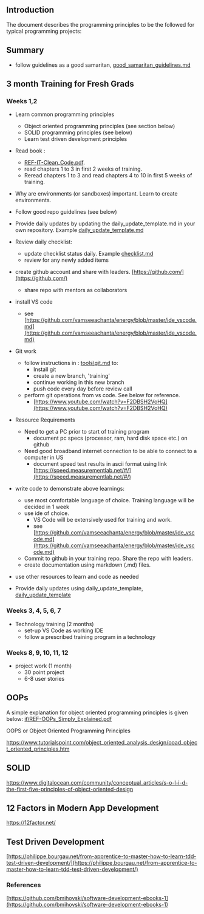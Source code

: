 ## Introduction
The document describes the programming principles to be the followed for typical programming projects:

## Summary

- follow guidelines as a good samaritan, [good_samaritan_guidelines.md](good_samaritan_guidelines.md)

## 3 month Training for Fresh Grads

### Weeks 1,2

- Learn common programming principles
  - Object oriented programming principles (see section below)
  - SOLID programming principles (see below)
  - Learn test driven development principles
- Read book : 
  - [REF-IT-Clean_Code.pdf](https://github.com/vamseeachanta/energy/blob/master/it/REF-IT-Clean_Code.pdf). 
  - read chapters 1 to 3 in first 2 weeks of training.
  - Reread chapters 1 to 3 and read chapters 4 to 10 in first 5 weeks of training.
- Why are environments (or sandboxes) important. Learn to create environments.
- Follow good repo guidelines (see below)

- Provide daily updates by updating the daily_update_template.md in your own repository. Example [daily_update_template.md](pm\daily_update_template.md)
- Review daily checklist:
  - update checklist status daily. Example [checklist.md](pm\checklist.md)
  - review for any newly added items

- create github account and share with leaders. [https://github.com/](https://github.com/)
  - share repo with mentors as collaborators

- install VS code
  - see [https://github.com/vamseeachanta/energy/blob/master/ide_vscode.md](https://github.com/vamseeachanta/energy/blob/master/ide_vscode.md)
 
- Git work
  - follow instructions in : [tools\git.md](tools\git.md) to:
    - Install git
    - create a new branch, 'training'
    - continue working in this new branch
    - push code every day before review call
  - perform git operations from vs code. See below for reference.
    - [https://www.youtube.com/watch?v=F2DBSH2VoHQ](https://www.youtube.com/watch?v=F2DBSH2VoHQ)

- Resource Requirements

  - Need to get a PC prior to start of training program
    - document pc specs (processor, ram, hard disk space etc.) on github
  - Need good broadband internet connection to be able to connect to a computer in US
    - document speed test results in ascii format using link [https://speed.measurementlab.net/#/](https://speed.measurementlab.net/#/)


- write code to demonstrate above learnings:
  - use most comfortable language of choice. Training language will be decided in 1 week
  - use ide of choice.  
    - VS Code will be extensively used for training and work. 
    - see [https://github.com/vamseeachanta/energy/blob/master/ide_vscode.md](https://github.com/vamseeachanta/energy/blob/master/ide_vscode.md)
  - Commit to github in your training repo. Share the repo with leaders.
  - create documentation using markdown (.md) files. 
- use other resources to learn and code as needed

- Provide daily updates using daily_update_template, [daily_update_template](https://github.com/vamseeachanta/energy/blob/master/scrum/daily_update_template.md)

### Weeks 3, 4, 5, 6, 7
- Technology training (2 months)
    - set-up VS Code as working IDE 
    - follow a prescribed training program in a technology

### Weeks 8, 9, 10, 11, 12
- project work (1 month)
  - 30 point project
  - 6-8 user stories

## OOPs

A simple explanation for object oriented programming principles is given below:
[it\REF-OOPs_Simply_Explained.pdf](it\REF-OOPs_Simply_Explained.pdf)

OOPS or Object Oriented Programming Principles

[https://www.tutorialspoint.com/object_oriented_analysis_design/ooad_object_oriented_principles.htm
](https://www.tutorialspoint.com/object_oriented_analysis_design/ooad_object_oriented_principles.htm
)

## SOLID

[https://www.digitalocean.com/community/conceptual_articles/s-o-l-i-d-the-first-five-principles-of-object-oriented-design
](https://www.digitalocean.com/community/conceptual_articles/s-o-l-i-d-the-first-five-principles-of-object-oriented-design
)

## 12 Factors in Modern App Development

https://12factor.net/

## Test Driven Development

[https://philippe.bourgau.net/from-apprentice-to-master-how-to-learn-tdd-test-driven-development/](https://philippe.bourgau.net/from-apprentice-to-master-how-to-learn-tdd-test-driven-development/)

### References


[https://github.com/bmihovski/software-development-ebooks-1](https://github.com/bmihovski/software-development-ebooks-1)

